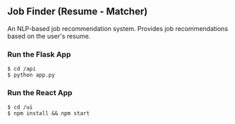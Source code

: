 ## Job Finder (Resume - Matcher)
An NLP-based job recommendation system. Provides job recommendations based on the user's resume.

### Run the Flask App
```
$ cd /api
$ python app.py
```
### Run the React App
```
$ cd /ui
$ npm install && npm start
```
